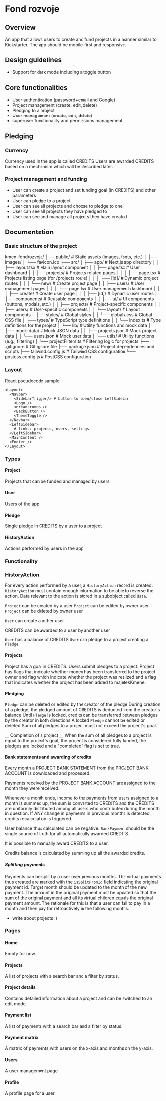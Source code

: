 

# Fond rozvoje

## Overview
An app that allows users to create and fund projects in a manner similar to Kickstarter.
The app should be mobile-first and responsive.

## Design guidelines
- Support for dark mode including a toggle button

## Core functionalities
- User authentication (password+email and Google)
- Project management (create, edit, delete)
- Pledging to a project
- User management (create, edit, delete)
- superuser functionality and permissions management

## Pledging
### Currency
Currency used in the app is called CREDITS
Users are awarded CREDITS based on a mechanism which will be described later.

### Project management and funding
- User can create a project and set funding goal (in CREDITS) and other parameters
- User can pledge to a project
- User can see all projects and choose to pledge to one
- User can see all projects they have pledged to
- User can see and manage all projects they have created


## Documentation

### Basic structure of the project

kmen-fondrozvoje/
├── public/                     # Static assets (images, fonts, etc.)
│   ├── images/
│   └── favicon.ico
├── src/
│   ├── app/                    # Next.js app directory
│   │   ├── layout.tsx          # Main layout component
│   │   ├── page.tsx            # User dashboard
│   │   ├── projects/           # Projects related pages
│   │   │   ├── page.tsx        # Projects listing page (for /projects route)
│   │   │   ├── [id]/           # Dynamic project routes
│   │   │   └── new/            # Create project page
│   │   ├── users/              # User management pages
│   │   │   ├── page.tsx        # User management dashboard
│   │   │   ├── create/         # Create user page
│   │   │   ├── [id]/           # Dynamic user routes
│   ├── components/             # Reusable components
│   │   ├── ui/                 # UI components (buttons, modals, etc.)
│   │   ├── projects/           # Project-specific components
│   │   ├── users/              # User-specific components
│   │   └── layout/             # Layout components
│   ├── styles/                 # Global styles
│   │   └── globals.css         # Global CSS file
│   ├── types/                  # TypeScript type definitions
│   │   └── index.ts            # Type definitions for the project
│   └── lib/                    # Utility functions and mock data
│       ├── mock-data/          # Mock JSON data
│       │   ├── projects.json    # Mock project data
│       │   └── users.json       # Mock user data
│       └── utils/              # Utility functions (e.g., filtering)
│           └── projectFilters.ts # Filtering logic for projects
├── .gitignore                  # Git ignore file
├── package.json                # Project dependencies and scripts
├── tailwind.config.js          # Tailwind CSS configuration
└── postcss.config.js           # PostCSS configuration


### Layout


React pseudocode sample:
```
<Layout>
  <Navbar>
    <SidebarTrigger/> # button to open/close LeftSidebar
    <Logo />
    <Breadcrumbs />
    <BackButton />
    <ThemeToggle />
  </Navbar>
  <LeftSidebar>
    # links: projects, users, settings
  </LeftSidebar>
  <MainContent />
  <Footer />
</Layout>
```



### Types

#### Project
Projects that can be funded and managed by users

#### User
Users of the app

#### Pledge
Single pledge in CREDITS by a user to a project

#### HistoryAction
Actions performed by users in the app


### Functionality

### HistoryAction 
For every action performed by a user, a `HistoryAction` record is created.
`HistoryAction` must contain enough information to be able to reverse the action.
Data relevant to the action is stored in a subobject called `data`.

`Project` can be created by a user
`Project` can be edited by owner user
`Project` can be deleted by owner user

`User` can create another user

CREDITS can be awarded to a user by another user

`User` has a balance of CREDITS
`User` can pledge to a project creating a `Pledge`


#### Projects
Project has a goal in CREDITS.
Users submit pledges to a project.
Project has flags that indicate whether money has been transferred to the project owner
and flag which indicate whether the project was realized and a flag that indicates whether the project has been added to majetekKmene.

#### Pledging
`Pledge` can be deleted or edited by the creator of the pledge
During creation of a pledge, the pledged amount of CREDITS is deducted from the creator's balance
Until `Pledge` is locked, credits can be transferred between pledges by the creator in both directions
A locked `Pledge` cannot be edited or deleted
Sum of all pledges to a project must not exceed the project's goal.

__ Completion of a project __
When the sum of all pledges to a project is equal to the project's goal, the project is considered fully funded, the pledges are locked and a "completed" flag is set to true.

#### Bank statements and awarding of credits
Every month a PROJECT BANK STATEMENT from the PROJECT BANK ACCOUNT is downloaded and processed.

Payments received by the PROJECT BANK ACCOUNT are assigned to the month they were received.

Whenever a month ends, income to the payments from users assigned to a month is summed up, the sum is converted to CREDITS and the CREDITS are uniformly distributed among all users who contributed during the month in question. 
If ANY change in payments in previous months is detected, credits recalculation is triggered.

User balance thus calculated can be negative.
`BankPayment` should be the single source of truth for all automatically awarded CREDITS.

It is possible to manually award CREDITS to a user.

Credits balance is calculated by summing up all the awarded credits.

##### Splitting payments
Payments can be split by a user over previous months. The virtual payments thus created are marked with the `isSplitFromId` field indicating the original payment id. Target month should be updated to the month of the new payment.
The amount in the original payment must be updated so that the sum of the original payment and all its virtual children equals the original payment amount.
The rationale for this is that a user can fail to pay in a month and then pay for retroactively in the following months.

- write about projects :)



### Pages

#### Home
Empty for now.

#### Projects
A list of projects with a search bar and a filter by status.

#### Project details
Contains detailed information about a project and can be switched to an edit mode.

#### Payment list
A list of payments with a search bar and a filter by status.

#### Payment matrix
A matrix of payments with users on the x-axis and months on the y-axis.

#### Users
A user management page

#### Profile
A profile page for a user

